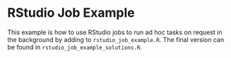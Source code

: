 # RStudio Job Example

This example is how to use RStudio jobs to run ad hoc tasks on request in the background by adding to `rstudio_job_example.R`.
The final version can be found in `rstudio_job_example_solutions.R`.